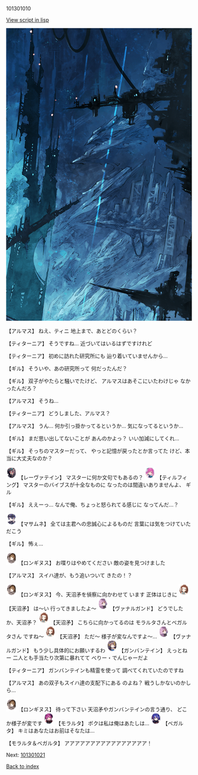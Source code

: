 101301010

[View script in lisp](../scripts/101301010.txt)

![underground_world_1.png](../images/backgrounds/underground_world_1.png)

【アルマス】
ねえ、ティニ
地上まで、あとどのくらい？

【ティターニア】
そうですね…
近づいてはいるはずですけれど

【ティターニア】
初めに訪れた研究所にも
辿り着いていませんから…

【ギル】
そういや、あの研究所って
何だったんだ？

【ギル】
双子がやたらと騒いでたけど、
アルマスはあそこにいたわけじゃ
なかったんだろ？

【アルマス】
そうね…

【ティターニア】
どうしました、アルマス？

【アルマス】
うん…
何か引っ掛かってるというか…
気になってるというか…

【ギル】
まだ思い出してないことが
あんのかよっ？
いい加減にしてくれ…

【ギル】
そっちのマスターだって、
やっと記憶が戻ったとか言ってた
けど、本当に大丈夫なのか？

<img src="../images/units/3100211.png" alt="3100211.png" height="34"/>
【レーヴァテイン】
マスターに何か文句でもあるの？

<img src="../images/units/3101411.png" alt="3101411.png" height="34"/>
【ティルフィング】
マスターのバイブスが十全なものに
なったのは間違いありませんよ、
ギル

【ギル】
ええーっ…
なんで俺、ちょっと怒られてる感じに
なってんだ…？

<img src="../images/units/3100111.png" alt="3100111.png" height="34"/>
【マサムネ】
全ては主君への忠誠心によるものだ
言葉には気をつけていただこう

【ギル】
怖ぇ…

<img src="../images/units/3300111.png" alt="3300111.png" height="34"/>
【ロンギヌス】
お喋りはやめてください
敵の姿を見つけました

【アルマス】
スイハ達が、もう追いついて
きたの！？

<img src="../images/units/3300111.png" alt="3300111.png" height="34"/>
【ロンギヌス】
今、天沼矛を偵察に向かわせて
います
正体はじきに

<img src="../images/units/3300411.png" alt="3300411.png" height="34"/>
【天沼矛】
は～い
行ってきましたよ～

<img src="../images/units/3601111.png" alt="3601111.png" height="34"/>
【ヴァナルガンド】
どうでしたか、天沼矛？

<img src="../images/units/3300411.png" alt="3300411.png" height="34"/>
【天沼矛】
こちらに向かってるのは
モラルタさんとベガルタさん
ですね～

<img src="../images/units/3300411.png" alt="3300411.png" height="34"/>
【天沼矛】
ただ～
様子が変なんですよ～…

<img src="../images/units/3601111.png" alt="3601111.png" height="34"/>
【ヴァナルガンド】
もう少し具体的にお願いするわ

<img src="../images/units/3600211.png" alt="3600211.png" height="34"/>
【ガンバンテイン】
えっとねー
二人とも手当たり次第に暴れてて
べりー・でんじゃーだよ

【ティターニア】
ガンバンテインも精霊を使って
調べてくれていたのですね

【アルマス】
あの双子もスイハ達の支配下にある
のよね？
戦うしかないのかしら…

<img src="../images/units/3300111.png" alt="3300111.png" height="34"/>
【ロンギヌス】
待って下さい
天沼矛やガンバンテインの言う通り、
どこか様子が変です

<img src="../images/units/3104011.png" alt="3104011.png" height="34"/>
【モラルタ】
ボクは私は俺はあたしは…

<img src="../images/units/3104111.png" alt="3104111.png" height="34"/>
【ベガルタ】
キミはあなたはお前はそなたは…

【モラルタ＆ベガルタ】
アアアアアアアアアアアアアアアア！

Next: [101301021](101301021.md)

[Back to index](index.md)
